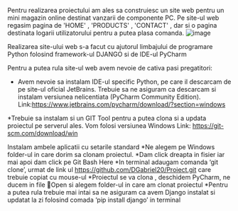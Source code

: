  Pentru realizarea proiectului am ales sa construiesc un site web pentru un mini magazin online destinat vanzarii de componente PC. Pe site-ul web regasim pagina de 'HOME' , 'PRODUCTS' , 'CONTACT' , dar si o pagina destinata logarii utilizatorului pentru
  a putea plasa comanda.
![image](https://github.com/DGabriel20/Proiect/assets/143016817/eadca55c-4163-4d8f-8ba2-76fdfd73de14)

  Realizarea site-ului web s-a facut cu ajutorul limbajului de programare Python folosind framework-ul DJANGO si de IDE-ul PyCharm

Pentru a putea rula site-ul web avem nevoie de cativa pasi pregatitori:
* Avem nevoie sa instalam IDE-ul specific Python, pe care il descarcam de pe site-ul oficial JetBrains. Trebuie sa ne asiguram ca descarcam si instalam versiunea nelicentiata 
(PyCharm Community Edition). Link:https://www.jetbrains.com/pycharm/download/?section=windows

*Trebuie sa instalam si un GIT Tool pentru a putea clona si a updata proiectul pe serverul ales. Vom folosi versiunea Windows
Link: https://git-scm.com/download/win

Instalam ambele aplicatii cu setarile standard
*Ne alegem pe Windows folder-ul in care dorim sa clonam proiectul.
*Dam click dreapta in fisier iar mai apoi dam click pe Git Bash Here
*In terminal adaugam comanda ‘git clone’, urmat de link ul https://github.com/DGabriel20/Proiect.git care trebuie copiat cu mouse-ul
*Proiectul se va clona , deschidem PyCharm, ne ducem in file Open si alegem folder-ul in care am clonat proiectul
*Pentru a putea rula trebuie mai intai sa ne asiguram ca avem Django instalat si updatat la zi folosind comada ‘pip install django’ in terminal



